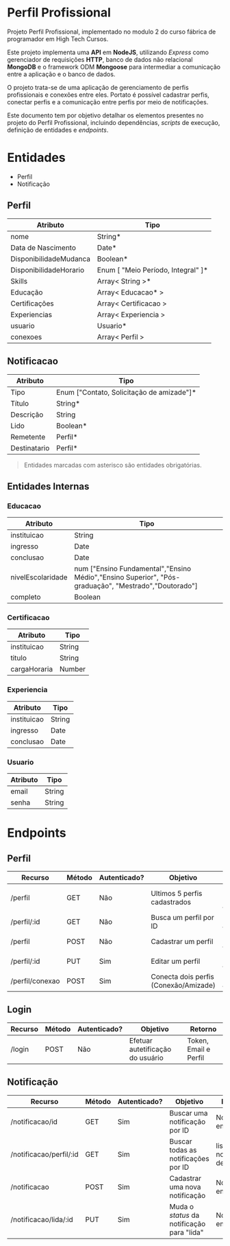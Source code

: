 # Perfil Profissional

Projeto Perfil Profissional, implementado no modulo 2 do curso fábrica de programador em High Tech Cursos.

Este projeto implementa uma **API** em **NodeJS**, utilizando *Express* como gerenciador de requisições **HTTP**, banco de dados não relacional **MongoDB** e o framework ODM **Mongoose** para intermediar a comunicação entre a aplicação e o banco de dados.

O projeto trata-se de uma aplicação de gerenciamento de perfis profissionais e conexões entre eles. Portato é possível cadastrar perfis, conectar perfis e a comunicação entre perfis por meio de notificações.

Este documento tem por objetivo detalhar os elementos presentes no projeto do Perfil Profissional, incluindo dependências, *scripts* de execução, definição de entidades e *endpoints*.



# Entidades

- Perfil
- Notificação

## Perfil

Atributo | Tipo
-------- | ------
nome | String*
Data de Nascimento| Date*
DisponibilidadeMudanca| Boolean*
DisponibilidadeHorario| Enum [ "Meio Período, Integral" ]*
Skills| Array< String >*
Educação| Array< Educacao* >
Certificações| Array< Certificacao >
Experiencias| Array< Experiencia >
usuario| Usuario*
conexoes| Array< Perfil >


## Notificacao

Atributo | Tipo
-------- | ------
Tipo| Enum ["Contato, Solicitação de amizade"]*
Título| String*
Descrição| String
Lido| Boolean*
Remetente| Perfil*
Destinatario| Perfil*

> Entidades marcadas com asterisco são entidades obrigatórias. 

## Entidades Internas
    
### Educacao

Atributo | Tipo
-------- | ------
instituicao| String
ingresso| Date
conclusao| Date
nivelEscolaridade| num ["Ensino Fundamental","Ensino Médio","Ensino Superior", "Pós-graduação", "Mestrado","Doutorado"]
completo|  Boolean

### Certificacao

Atributo | Tipo
-------- | ------
instituicao| String
titulo| String
cargaHoraria| Number

### Experiencia

Atributo | Tipo
-------- | ------
instituicao| String
ingresso| Date
conclusao| Date


### Usuario

Atributo | Tipo
-------- | ------
email| String
senha| String

# Endpoints

## Perfil

Recurso | Método | Autenticado? | Objetivo | Retorno
------- | ------ | ------------ | -------  | -------
/perfil | GET | Não | Ultimos 5 perfis cadastrados | Lista de Perfis JSON
/perfil/:id | GET | Não | Busca um perfil por ID | Perfil JSON
/perfil |POST | Não | Cadastrar um perfil | Perfil JSON
/perfil/:id | PUT | Sim | Editar um perfil | Perfil JSON
/perfil/conexao | POST | Sim | Conecta dois perfis (Conexão/Amizade) | Mensagem JSON

## Login

Recurso | Método | Autenticado? | Objetivo | Retorno
------- | ------ | ------------ | -------  | -------
/login | POST | Não | Efetuar autetificação do usuário | Token, Email e Perfil

## Notificação

Recurso | Método | Autenticado? | Objetivo | Retorno
------- | ------ | ------------ | -------  | -------
/notificacao/id | GET | Sim | Buscar uma notificação por ID | Notificação em JSON
/notificacao/perfil/:id | GET | Sim | Buscar todas as notificações por ID | lista de notificação de JSON
/notificacao | POST | Sim | Cadastrar uma nova notificação | Notificação em JSON
/notificacao/lida/:id | PUT | Sim | Muda o *status* da notificação para "lida" | Notificação em JSON